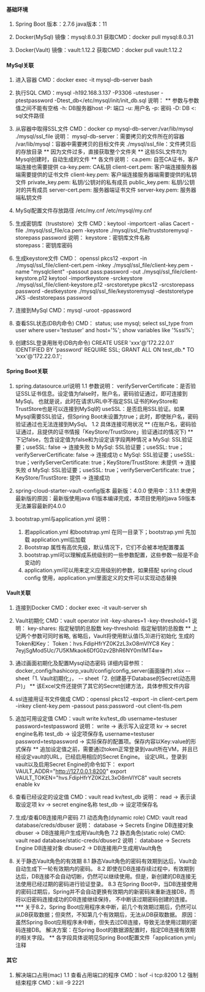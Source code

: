 ﻿#### 基础环境 ####
1. Spring Boot
    版本：2.7.6
    java版本：11

2. Docker(MySql)
    镜像：mysql:8.0.31
    获取CMD：docker pull mysql:8.0.31

3. Docker(Vault)
    镜像：vault:1.12.2
    获取CMD：docker pull vault:1.12.2


#### MySql关联 ####
1. 进入容器
    CMD：docker exec -it mysql-db-server bash

2. 执行SQL
    CMD：mysql -h192.168.3.137 -P3306 -utestuser -ptestpassword -Dtest_db</etc/mysql/init/init_db.sql
    说明： ** 参数与参数值之间不能有空格
      -h: DB服务器host
      -P: 端口
      -u: 用户名
      -p: 密码
      -D: DB
       <: sql文件路径

3. 从容器中取得SSL文件
    CMD：docker cp mysql-db-server:/var/lib/mysql ./mysql/ssl_file
    说明：
       mysql-db-server：需要拷贝的文件所在的容器
       /var/lib/mysql：容器中需要拷贝的目标文件夹
       ./mysql/ssl_file：文件拷贝后的存放目录
     ** 因为文件过多，直接获取整个文件夹
     ** 这些SSL文件均为Mysql创建时，自动生成的文件
     ** 各文件说明：
          ca.pem: 自签CA证书，客户端连接也需要提供
          ca-key.pem: CA私钥
          client-cert.pem: 客户端连接服务器端需要提供的证书文件
          client-key.pem: 客户端连接服务器端需要提供的私钥文件
          private_key.pem: 私钥/公钥对的私有成员
          public_key.pem: 私钥/公钥对的共有成员
          server-cert.pem: 服务器端证书文件
          server-key.pem: 服务器端私钥文件

4. MySql配置文件存放路径
    /etc/my.cnf
    /etc/mysql/my.cnf 

5. 生成密钥库（truststore）文件
    CMD：keytool -importcert -alias Cacert -file ./mysql/ssl_file/ca.pem  -keystore ./mysql/ssl_file/truststoremysql -storepass password
    说明：
     keystore：密钥库文件名称   
     storepass：密钥库密码

6. 生成keystore文件
    CMD：
      openssl pkcs12 -export -in ./mysql/ssl_file/client-cert.pem -inkey ./mysql/ssl_file/client-key.pem -name "mysqlclient" -passout pass:password -out ./mysql/ssl_file/client-keystore.p12
      keytool -importkeystore -srckeystore ./mysql/ssl_file/client-keystore.p12 -srcstoretype pkcs12 -srcstorepass password -destkeystore ./mysql/ssl_file/keystoremysql -deststoretype JKS -deststorepass password

7. 连接到MySql
    CMD：mysql -uroot -ppassword

8. 查看SSL状态(DB内命令)
    CMD：
      status;
      use mysql;
      select ssl_type from user where user='testuser' and host='%';
      show variables like '%ssl%';

9. 创建SSL登录用账号(DB内命令)
    CREATE USER 'xxx'@'172.22.0.1' IDENTIFIED BY 'password' REQUIRE SSL;
    GRANT ALL ON test_db.* TO 'xxx'@'172.22.0.1';


#### Spring Boot关联 ####
1. spring.datasource.url说明
  1.1 参数说明：
       verifyServerCertificate：是否验证SSL证书信息。设定值为false时，账户名，密码验证通过，即可连接到MySql。
                               也就是说，此时在请求URL中不指定SSL证书的KeyStore和TrustStore也是可以连接到MySql的
       useSSL：是否启用SSL验证。如果Mysql需要SSL验证，但Spring Boot未设置为true；此时，即使账户名，密码验证通过也无法连接到MySql。
  1.2 具体连接可用状况
      ** (在账户名，密码验证通过，且提供的证书情报「KeyStore/TrustStore」验证通过的情况下)
      ** 下记false，包含设定值为false和为设定该字段两种情况
    a MySql: SSL验证要；useSSL: false
        -> 连接失败
    b MySql: SSL验证要；useSSL: true；verifyServerCertificate: false
        -> 连接成功
    c MySql: SSL验证要；useSSL: true；verifyServerCertificate: true；KeyStore/TrustStore: 未提供
        -> 连接失败
    d MySql: SSL验证要；useSSL: true；verifyServerCertificate: true；KeyStore/TrustStore: 提供
        -> 连接成功

2. spring-cloud-starter-vault-config版本
    最新版：4.0.0
    使用中：3.1.1
    未使用最新版的原因：最新版使用java 61版本编译完成，本项目使用的java 59版本无法兼容最新的4.0.0

3. bootstrap.yml与application.yml
    说明：
      1. 若application.yml 和bootstrap.yml 在同一目录下；bootstrap.yml 先加载 application.yml后加载
      2. Bootstrap 属性有高优先级，默认情况下，它们不会被本地配置覆盖
      3. bootstrap.yml可以理解成系统级别的一些参数配置，这些参数一般是不会变动的
      4. application.yml可以用来定义应用级别的参数，如果搭配 spring cloud config 使用，application.yml里面定义的文件可以实现动态替换

#### Vault关联 ####
1. 连接到Docker
    CMD：docker exec -it vault-server sh

2. Vault初期化
    CMD：vault operator init -key-shares=1 -key-threshold=1
    说明：
      key-shares: 指定秘钥的总股数
      key-threshold: 指定秘钥的总股数
      ** 上记两个参数可同时省略, 省略后，Vault将使用默认值(5,3)进行初始化
    生成的Token和Key：
      Token：hvs.FdipHfrYZ0K2zL3xO8mVlYC8
      Key：7eyjSgMod5Uc/7U5KMkaok6DfG0zv2BhR6NY0m1MT4w=

3. 通过画面初期化及配置Mysql动态密码
    详细内容参照：docker_config/hashicorp_vault/config/config_server(画面操作).xlsx
               -- sheet「1. Vault初期化」，
               -- sheet「2. 创建基于Database的Secret(动态用户)」
    ** 该Excel文件还提供了其它的Secret创建方法，具体参照文件内容

4. ssl连接用证书文件做成
    CMD：openssl pkcs12 -export -in client-cert.pem -inkey client-key.pem -passout pass:password -out client-tls.pem

5. 追加可用设定值
    CMD：vault write kv/test_db username=testuser password=testpassword
    说明：
      write -> 表示写入设定项
      kv -> secret engine名称
      test_db -> 设定项保存名
      username=testuser password=testpassword -> 实际保存的配置项。保存内容以Key:value的形式保存
    ** 追加设定值之前，需要通过token正常登录到vault所在VM，并且已经设定vault的URL，已经启用相应的Secret Engine。
       设定URL，登录到vault以及启用Secret Engine的命令如下：
         export VAULT_ADDR="http://127.0.0.1:8200"
         export VAULT_TOKEN="hvs.FdipHfrYZ0K2zL3xO8mVlYC8"
         vault secrets enable kv

6. 查看已经设定的设定值
    CMD：vault read kv/test_db
    说明：
      read -> 表示读取设定项
      kv -> secret engine名称
      test_db -> 设定项保存名

7. 生成/查看DB连接用户密码
    7.1 动态角色(dynamic role)
      CMD: vault read database/creds/dbuser
      说明：
        database -> Secrets Engine DB连接对象
        dbuser   -> DB连接用户生成用Vault角色
    7.2 静态角色(static role)
      CMD: vault read database/static-creds/dbuser2
      说明：
        database -> Secrets Engine DB连接对象
        dbuser2   -> DB连接用户生成用Vault角色

8. 关于静态Vault角色的有效期
    8.1 静态Vault角色的密码有效期到达后，Vault会自动生成下一轮有效期内的密码。
    8.2 即使在DB连接存续过程中，有效期到达后，DB连接不会自动切断，仍然可以继续使用。但是，新创建的DB连接无法使用已经过期的密码进行验证登录。
    8.3 在Spring Boot中，当DB连接使用的密码过期后，Spring并不会自动更换有效期内的新密码来重新连接DB，而将以旧密码连接成功的DB连接继续保持，
        不中断该过期密码创建的连接。
    *** 关于8.2，Spring Boot应用程序未中断，前几个有效期过期后，仍然可以从DB获取数据；但突然，不知第几个有效期后，无法从DB获取数据。
        原因：虽然Spring Boot应用程序未中断，但失去过DB连接，导致无法使用过期的密码连接DB。
        解决方案：在Spring Boot的数据源配置时，指定DB连接有效期的相关字段。
                ** 各字段具体说明见Spring Boot配置文件「application.yml」注释


#### 其它 ####
1. 解决端口占用(mac)
 1.1 查看占用端口的程序
    CMD：lsof -i tcp:8200
 1.2 强制结束程序
    CMD：kill -9 2221
